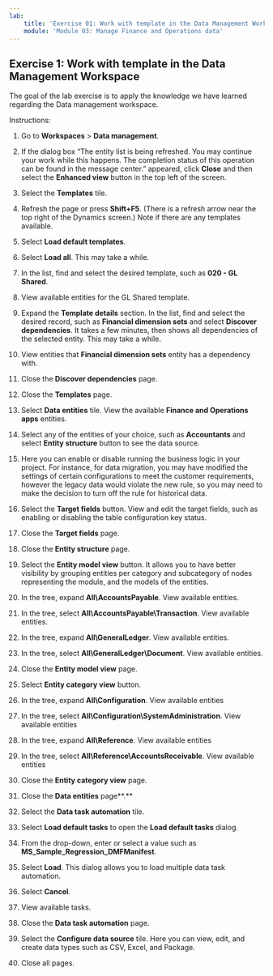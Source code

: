 ```yaml
---
lab:
    title: 'Exercise 01: Work with template in the Data Management Workspace'
    module: 'Module 03: Manage Finance and Operations data'
---
```

## Exercise 1: Work with template in the Data Management Workspace

The goal of the lab exercise is to apply the knowledge we have learned regarding the Data management workspace.

Instructions:

1.  Go to **Workspaces** > **Data management**.

2.  If the dialog box “The entity list is being refreshed. You may continue your work while this happens. The completion status of this operation can be found in the message center.” appeared, click **Close** and then select the **Enhanced view** button in the top left of the screen.

3.  Select the **Templates** tile. 

4.  Refresh the page or press **Shift+F5**. (There is a refresh arrow near the top right of the Dynamics screen.) Note if there are any templates available.

5.  Select **Load default templates**.

6.  Select **Load all**. This may take a while.

7.  In the list, find and select the desired template, such as **020 - GL Shared**.

8.  View available entities for the GL Shared template.

9.  Expand the **Template details** section. In the list, find and select the desired record, such as **Financial dimension sets** and select **Discover dependencies**. It takes a few minutes, then shows all dependencies of the selected entity. This may take a while.

10. View entities that **Financial dimension sets** entity has a dependency with. 

11. Close the **Discover dependencies** page. 

12. Close the **Templates** page. 

15. Select **Data entities** tile. View the available **Finance and Operations apps** entities. 

16. Select any of the entities of your choice, such as **Accountants** and select **Entity structure** button to see the data source. 

17. Here you can enable or disable running the business logic in your project. For instance, for data migration, you may have modified the settings of certain configurations to meet the customer requirements, however the legacy data would violate the new rule, so you may need to make the decision to turn off the rule for historical data.

18. Select the **Target fields** button. View and edit the target fields, such as enabling or disabling the table configuration key status.

19. Close the **Target fields** page.

20. Close the **Entity structure** page.

21. Select the **Entity model view** button. It allows you to have better visibility by grouping entities per category and subcategory of nodes representing the module, and the models of the entities.

22. In the tree, expand **All\AccountsPayable**. View available entities.

23. In the tree, select **All\AccountsPayable\Transaction**. View available entities.

24. In the tree, expand **All\GeneralLedger**. View available entities.

25. In the tree, select **All\GeneralLedger\Document**. View available entities.

26. Close the **Entity model view** page.

27. Select **Entity category view** button.

28. In the tree, expand **All\Configuration**. View available entities

29. In the tree, select **All\Configuration\SystemAdministration**. View available entities

30. In the tree, expand **All\Reference**. View available entities

31. In the tree, select **All\Reference\AccountsReceivable**. View available entities

32. Close the **Entity category view** page.

33. Close the **Data entities** page**.**

37. Select the **Data task automation** tile.

38. Select **Load default tasks** to open the **Load default tasks** dialog.

39. From the drop-down, enter or select a value such as **MS_Sample_Regression_DMFManifest**.

40. Select **Load**. This dialog allows you to load multiple data task automation.

41. Select **Cancel**.

42. View available tasks.

43. Close the **Data task automation** page.

44. Select the **Configure data source** tile. Here you can view, edit, and create data types such as CSV, Excel, and Package.

45. Close all pages.
